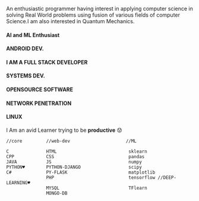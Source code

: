 An enthusiastic programmer having interest in applying computer science in solving Real World problems using fusion of various fields
of computer Science.I am also interested in Quantum Mechanics.

#### AI and ML Enthusiast
#### ANDROID DEV.
#### I AM A FULL STACK DEVELOPER
#### SYSTEMS DEV.
#### OPENSOURCE SOFTWARE
#### NETWORK PENETRATION
#### LINUX 
I Am an avid Learner trying to be **productive**  :worried:
```
//core         //web-dev                     //ML

C              HTML                           sklearn
CPP            CSS                            pandas
JAVA           JS                             numpy
PYTHON♥        PYTHON-DJANGO                  scipy
C#             PY-FLASK                       matplotlib
               PHP                            tensorflow //DEEP-LEARNING♥
               MYSQL                          TFlearn
               MONGO-DB                       
```

